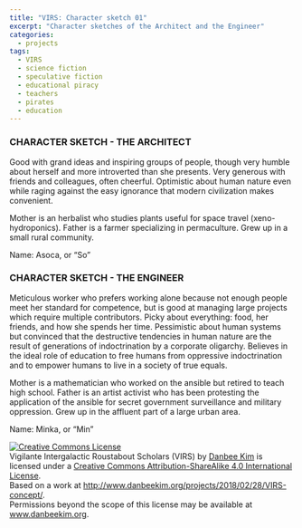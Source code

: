 ```yaml
---
title: "VIRS: Character sketch 01"
excerpt: "Character sketches of the Architect and the Engineer"
categories:
  - projects
tags:
  - VIRS
  - science fiction
  - speculative fiction
  - educational piracy
  - teachers
  - pirates
  - education
---
```


### CHARACTER SKETCH - THE ARCHITECT

Good with grand ideas and inspiring groups of people, though very humble about herself and more introverted than she presents. Very generous with friends and colleagues, often cheerful. Optimistic about human nature even while raging against the easy ignorance that modern civilization makes convenient. 

Mother is an herbalist who studies plants useful for space travel (xeno-hydroponics). Father is a farmer specializing in permaculture. Grew up in a small rural community. 

Name: Asoca, or “So”

### CHARACTER SKETCH - THE ENGINEER

Meticulous worker who prefers working alone because not enough people meet her standard for competence, but is good at managing large projects which require multiple contributors. Picky about everything: food, her friends, and how she spends her time. Pessimistic about human systems but convinced that the destructive tendencies in human nature are the result of generations of indoctrination by a corporate oligarchy. Believes in the ideal role of education to free humans from oppressive indoctrination and to empower humans to live in a society of true equals. 

Mother is a mathematician who worked on the ansible but retired to teach high school. Father is an artist activist who has been protesting the application of the ansible for secret government surveillance and military oppression. Grew up in the affluent part of a large urban area. 

Name: Minka, or “Min”

<a rel="license" href="http://creativecommons.org/licenses/by-sa/4.0/"><img alt="Creative Commons License" style="border-width:0" src="https://i.creativecommons.org/l/by-sa/4.0/88x31.png" /></a><br /><span xmlns:dct="http://purl.org/dc/terms/" property="dct:title">Vigilante Intergalactic Roustabout Scholars (VIRS)</span> by <a xmlns:cc="http://creativecommons.org/ns#" href="www.danbeekim.org" property="cc:attributionName" rel="cc:attributionURL">Danbee Kim</a> is licensed under a <a rel="license" href="http://creativecommons.org/licenses/by-sa/4.0/">Creative Commons Attribution-ShareAlike 4.0 International License</a>.<br />Based on a work at <a xmlns:dct="http://purl.org/dc/terms/" href="http://www.danbeekim.org/projects/2018/02/28/VIRS-concept/" rel="dct:source">http://www.danbeekim.org/projects/2018/02/28/VIRS-concept/</a>.<br />Permissions beyond the scope of this license may be available at <a xmlns:cc="http://creativecommons.org/ns#" href="www.danbeekim.org" rel="cc:morePermissions">www.danbeekim.org</a>.
